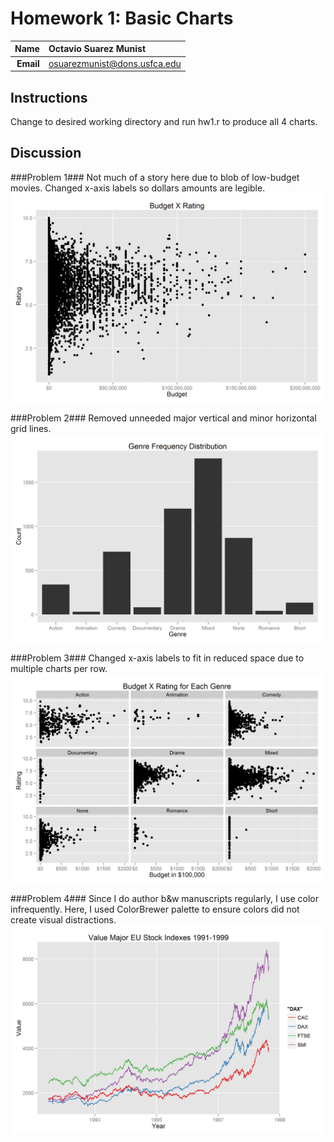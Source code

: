 Homework 1: Basic Charts
==============================

| **Name**  | Octavio Suarez Munist  |
|----------:|:-------------|
| **Email** | osuarezmunist@dons.usfca.edu |

## Instructions ##

Change to desired working directory and run hw1.r to produce all 4 charts.

## Discussion ##

###Problem 1###
Not much of a story here due to blob of low-budget movies. Changed x-axis labels so dollars amounts are legible.
![IMAGE](hw1-scatter.png)

###Problem 2###
Removed unneeded major vertical and minor horizontal grid lines.
![IMAGE](hw1-bar.png)

###Problem 3###
Changed x-axis labels to fit in reduced space due to multiple charts per row.
![IMAGE](hw1-multiples.png)

###Problem 4###
Since I do author b&w manuscripts regularly, I use color infrequently. Here, I used ColorBrewer palette to ensure colors did not create visual distractions.
![IMAGE](hw1-multiline.png)
